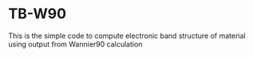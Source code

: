 # TB-W90
This is the simple code to compute electronic band structure of material using output from Wannier90 calculation
